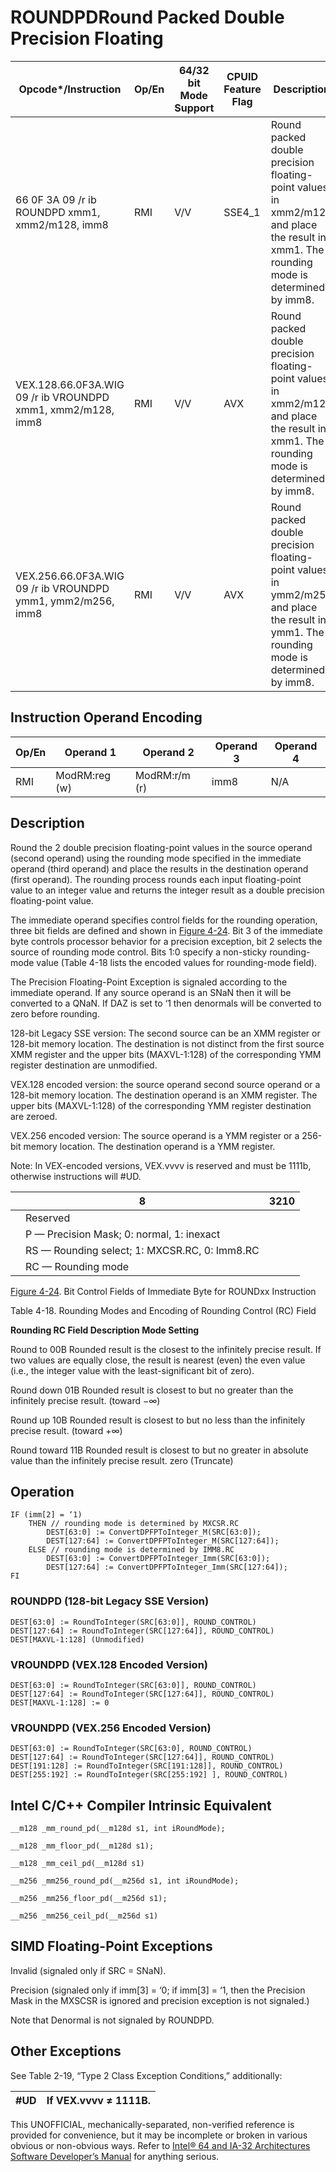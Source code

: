 # ROUNDPD**Round Packed Double Precision Floating**

| Opcode\*/Instruction                                        | Op/En | 64/32 bit Mode Support | CPUID Feature Flag | Description                                                                                                                             |
| ----------------------------------------------------------- | ----- | ---------------------- | ------------------ | --------------------------------------------------------------------------------------------------------------------------------------- |
| 66 0F 3A 09 /r ib ROUNDPD xmm1, xmm2/m128, imm8             | RMI   | V/V                    | SSE4_1             | Round packed double precision floating-point values in xmm2/m128 and place the result in xmm1. The rounding mode is determined by imm8. |
| VEX.128.66.0F3A.WIG 09 /r ib VROUNDPD xmm1, xmm2/m128, imm8 | RMI   | V/V                    | AVX                | Round packed double precision floating-point values in xmm2/m128 and place the result in xmm1. The rounding mode is determined by imm8. |
| VEX.256.66.0F3A.WIG 09 /r ib VROUNDPD ymm1, ymm2/m256, imm8 | RMI   | V/V                    | AVX                | Round packed double precision floating-point values in ymm2/m256 and place the result in ymm1. The rounding mode is determined by imm8. |

## Instruction Operand Encoding

| Op/En | Operand 1     | Operand 2     | Operand 3 | Operand 4 |
| ----- | ------------- | ------------- | --------- | --------- |
| RMI   | ModRM:reg (w) | ModRM:r/m (r) | imm8      | N/A       |

## Description

Round the 2 double precision floating-point values in the source operand (second operand) using the rounding mode specified in the immediate operand (third operand) and place the results in the destination operand (first operand). The rounding process rounds each input floating-point value to an integer value and returns the integer result as a double precision floating-point value.

The immediate operand specifies control fields for the rounding operation, three bit fields are defined and shown in [Figure 4-24](/x86/roundpd#fig-4-24). Bit 3 of the immediate byte controls processor behavior for a precision exception, bit 2 selects the source of rounding mode control. Bits 1:0 specify a non-sticky rounding-mode value (Table 4-18 lists the encoded values for rounding-mode field).

The Precision Floating-Point Exception is signaled according to the immediate operand. If any source operand is an SNaN then it will be converted to a QNaN. If DAZ is set to ‘1 then denormals will be converted to zero before rounding.

128-bit Legacy SSE version: The second source can be an XMM register or 128-bit memory location. The destination is not distinct from the first source XMM register and the upper bits (MAXVL-1:128) of the corresponding YMM register destination are unmodified.

VEX.128 encoded version: the source operand second source operand or a 128-bit memory location. The destination operand is an XMM register. The upper bits (MAXVL-1:128) of the corresponding YMM register destination are zeroed.

VEX.256 encoded version: The source operand is a YMM register or a 256-bit memory location. The destination operand is a YMM register.

Note: In VEX-encoded versions, VEX.vvvv is reserved and must be 1111b, otherwise instructions will #​​​UD.

|     | 8                                             | 3210 |
| --- | --------------------------------------------- | ---- |
|     | Reserved                                      |      |
|     | P — Precision Mask; 0: normal, 1: inexact     |      |
|     | RS — Rounding select; 1: MXCSR.RC, 0: Imm8.RC |      |
|     | RC — Rounding mode                            |      |

[Figure 4-24](/x86/roundpd#fig-4-24). Bit Control Fields of Immediate Byte for ROUNDxx Instruction

Table 4-18. Rounding Modes and Encoding of Rounding Control (RC) Field

**Rounding RC Field Description Mode Setting**

Round to 00B Rounded result is the closest to the infinitely precise result. If two values are equally close, the result is nearest (even) the even value (i.e., the integer value with the least-significant bit of zero).

Round down 01B Rounded result is closest to but no greater than the infinitely precise result. (toward −∞)

Round up 10B Rounded result is closest to but no less than the infinitely precise result. (toward +∞)

Round toward 11B Rounded result is closest to but no greater in absolute value than the infinitely precise result. zero (Truncate)

## Operation

```
IF (imm[2] = ‘1)
    THEN // rounding mode is determined by MXCSR.RC
        DEST[63:0] := ConvertDPFPToInteger_M(SRC[63:0]);
        DEST[127:64] := ConvertDPFPToInteger_M(SRC[127:64]);
    ELSE // rounding mode is determined by IMM8.RC
        DEST[63:0] := ConvertDPFPToInteger_Imm(SRC[63:0]);
        DEST[127:64] := ConvertDPFPToInteger_Imm(SRC[127:64]);
FI

```

### ROUNDPD (128-bit Legacy SSE Version)

```
DEST[63:0] := RoundToInteger(SRC[63:0]], ROUND_CONTROL)
DEST[127:64] := RoundToInteger(SRC[127:64]], ROUND_CONTROL)
DEST[MAXVL-1:128] (Unmodified)

```

### VROUNDPD (VEX.128 Encoded Version)

```
DEST[63:0] := RoundToInteger(SRC[63:0]], ROUND_CONTROL)
DEST[127:64] := RoundToInteger(SRC[127:64]], ROUND_CONTROL)
DEST[MAXVL-1:128] := 0

```

### VROUNDPD (VEX.256 Encoded Version)

```
DEST[63:0] := RoundToInteger(SRC[63:0], ROUND_CONTROL)
DEST[127:64] := RoundToInteger(SRC[127:64]], ROUND_CONTROL)
DEST[191:128] := RoundToInteger(SRC[191:128]], ROUND_CONTROL)
DEST[255:192] := RoundToInteger(SRC[255:192] ], ROUND_CONTROL)

```

## Intel C/C++ Compiler Intrinsic Equivalent

```
__m128 _mm_round_pd(__m128d s1, int iRoundMode);

```

```
__m128 _mm_floor_pd(__m128d s1);

```

```
__m128 _mm_ceil_pd(__m128d s1)

```

```
__m256 _mm256_round_pd(__m256d s1, int iRoundMode);

```

```
__m256 _mm256_floor_pd(__m256d s1);

```

```
__m256 _mm256_ceil_pd(__m256d s1)

```

## SIMD Floating-Point Exceptions

Invalid (signaled only if SRC = SNaN).

Precision (signaled only if imm[3] = ‘0; if imm[3] = ‘1, then the Precision Mask in the MXSCSR is ignored and precision exception is not signaled.)

Note that Denormal is not signaled by ROUNDPD.

## Other Exceptions

See Table 2-19, “Type 2 Class Exception Conditions,” additionally:

| #​​​UD | If VEX.vvvv ≠ 1111B. |
| ------ | -------------------- |

This UNOFFICIAL, mechanically-separated, non-verified reference is provided for convenience, but it may be
incomplete or broken in various obvious or non-obvious
ways. Refer to [Intel® 64 and IA-32 Architectures Software Developer’s Manual](https://software.intel.com/en-us/download/intel-64-and-ia-32-architectures-sdm-combined-volumes-1-2a-2b-2c-2d-3a-3b-3c-3d-and-4) for anything serious.
